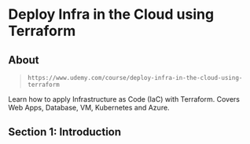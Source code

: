# Deploy Infra in the Cloud using Terraform

## About

> `https://www.udemy.com/course/deploy-infra-in-the-cloud-using-terraform`

Learn how to apply Infrastructure as Code (IaC) with Terraform. Covers Web Apps, Database, VM, Kubernetes and Azure.

## Section 1: Introduction
